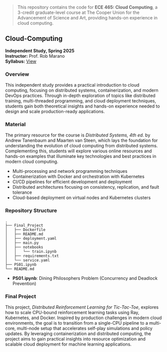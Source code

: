 
> This repository contains the code for **ECE 465: Cloud Computing**, a 3-credit graduate-level course at The Cooper Union for the Advancement of Science and Art, providing hands-on experience in cloud computing.

## Cloud-Computing  
**Independent Study, Spring 2025**  
**Instructor:** Prof. Rob Marano  
**Syllabus:** [View](https://robmarano.github.io/courses/ece465/2025/ece465-ind-study-syllabus-spring-2025.html)

### Overview

This independent study provides a practical introduction to cloud computing, focusing on distributed systems, containerization, and modern DevOps practices. Through in-depth exploration of topics like distributed training, multi-threaded programming, and cloud deployment techniques, students gain both theoretical insights and hands-on experience needed to design and scale production-ready applications.

### Material

The primary resource for the course is *Distributed Systems, 4th ed.* by Andrew Tanenbaum and Maarten van Steen, which lays the foundation for understanding the evolution of cloud computing from distributed systems. Complementing this, students will explore various online resources and hands-on examples that illuminate key technologies and best practices in modern cloud computing.

- Multi-processing and network programming techniques  
- Containerization with Docker and orchestration with Kubernetes  
- CI/CD pipelines for efficient development and deployment  
- Distributed architectures focusing on consistency, replication, and fault tolerance  
- Cloud-based deployment on virtual nodes and Kubernetes clusters

### Repository Structure  

```
.
├── Final_Project
│   ├── Dockerfile
│   ├── README.md
│   ├── deployment.yaml
│   ├── main.py
│   ├── notebooks
│   │   └── train.ipynb
│   ├── requirements.txt
│   └── service.yaml
├── PS01.ipynb
└── README.md
```

- **PS01.ipynb**: Dining Philosophers Problem (Concurrency and Deadlock Prevention)  

### Final Project

This project, *Distributed Reinforcement Learning for Tic-Tac-Toe*, explores how to scale CPU-bound reinforcement learning tasks using Ray, Kubernetes, and Docker. Inspired by production challenges in modern cloud environments, the goal is to transition from a single-CPU pipeline to a multi-core, multi-node setup that accelerates self-play simulations and policy updates. By leveraging containerization and distributed computing, the project aims to gain practical insights into resource optimization and scalable cloud deployment for machine learning applications.